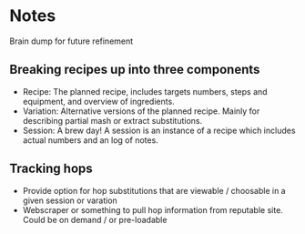 # Notes

Brain dump for future refinement

## Breaking recipes up into three components

- Recipe: The planned recipe, includes targets numbers, steps and equipment, and overview of ingredients.
- Variation: Alternative versions of the planned recipe. Mainly for describing partial mash or extract substitutions.
- Session: A brew day! A session is an instance of a recipe which includes actual numbers and an log of notes.

## Tracking hops

- Provide option for hop substitutions that are viewable / choosable in a given session or varation
- Webscraper or something to pull hop information from reputable site. Could be on demand / or pre-loadable

